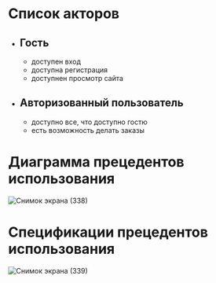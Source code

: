 # Список акторов
- ## Гость
  - доступен вход
  - доступна регистрация
  - доступнен просмотр сайта
- ## Авторизованный пользователь
  - доступно все, что доступно гостю
  - есть возможность делать заказы
# Диаграмма прецедентов использования
![Снимок экрана (338)](https://user-images.githubusercontent.com/86732220/150690239-ac7a8e17-e6a9-4219-beff-c2e35ad33069.png)

# Спецификации прецедентов использования
![Снимок экрана (339)](https://user-images.githubusercontent.com/86732220/150690310-be649a60-1238-42c1-add4-9917e707806c.png)
